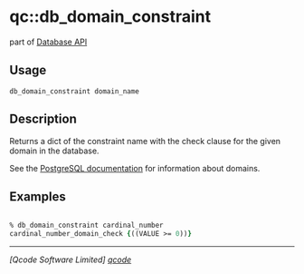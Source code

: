 qc::db_domain_constraint
===========

part of [Database API](../db.md)

Usage
-----
`db_domain_constraint domain_name`

Description
-----------
Returns a dict of the constraint name with the check clause for the given domain in the database.

See the [PostgreSQL documentation](http://www.postgresql.org/docs/9.3/static/sql-createdomain.html) for information about domains.

Examples
--------
```tcl

% db_domain_constraint cardinal_number
cardinal_number_domain_check {((VALUE >= 0))}

```

----------------------------------
*[Qcode Software Limited] [qcode]*

[qcode]: http://www.qcode.co.uk "Qcode Software"